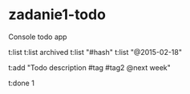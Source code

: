 # zadanie1-todo
Console todo app

t:list
t:list archived
t:list "#hash"
t:list "@2015-02-18"

t:add "Todo description #tag #tag2 @next week"

t:done 1
